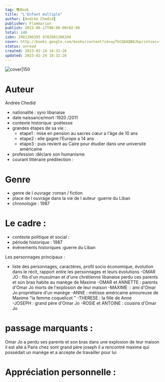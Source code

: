 ```yaml
---
tag: 📚Book
title: "L'Enfant multiple"
author: [Andrée Chedid]
publisher: Flammarion
publish: 2015-06-17T00:00:00+02:00
total: 140
isbn: 2081306395 9782081306394
cover: http://books.google.com/books/content?id=uyTkCQAAQBAJ&printsec=frontcover&img=1&zoom=1&edge=curl&source=gbs_api
status: unread
created: 2023-02-24 18:32:26
updated: 2023-02-24 18:32:26
---
```


![cover|150](http://books.google.com/books/content?id=uyTkCQAAQBAJ&printsec=frontcover&img=1&zoom=1&edge=curl&source=gbs_api)



# Auteur
Andrée Chedid
- nationalité : syro libanaise
- date naissance/mort :1920 /2011
- contexte historique :poétesse
- grandes étapes de sa vie :
	- etape1 : mise en pension au sacres cœur a l'âge de 10 ans 
	- etape2 : elle gagne l’Europe a 14 ans
	- etape3 : puis revient au Caire pour étudier dans une université américaine
- profession :déclare son humanisme 
- courant littéraire prédilection : 

# Genre 
- genre de l ouvrage :roman / fiction
- place de l ouvrage dans la vie de l auteur :guerre du Liban
- chronologie : 1987

# Le cadre :
- contexte politique et social :
- période historique : 1987
- événements historiques :guerre du Liban 


 Les personnages principaux :

- liste des personnages, caractères, profil socio économique, évolution dans le récit, rapport entre les personnages et leurs évolutions
-OMAR JO : 
fils d'un musulman et d'une chrétienne libanaise perdu ces parents et son bras habite au manège de Maxime
-OMAR et ANNETTE :
parents d'Omar Jo morts de l'explosion de leur maison
-MAXIME :: 
ami d'Omar Jo propriétaire d'un manège
-ANNE :
métisse américaine amoureuse de Maxime "la femme coquelicot "
-THERESE : 
la fille de Anne  
-JOSEPH :
grand père d'Omar Jo 
-ROSIE et ANTOINE : 
cousins d'Omar Jo




# passage marquants :
Omar Jo a perdu ses parents et son bras dans une explosion de leur maison 
il est allé a Paris chez sont grand père joseph 
 il a rencontré maxime qui  possédait un manège et a accepte de travailler pour lui  
 




# Appréciation personnelle :